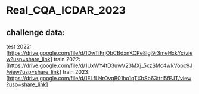 # Real_CQA_ICDAR_2023

## challenge data: 
test 2022: [https://drive.google.com/file/d/1DwTiFrjObCBdxnKCPe8lgl9r3meHxkYc/view?usp=share_link]
train 2022: [https://drive.google.com/file/d/1UxWY4tD3uwV23MXj_5xzSMc4wkVopc9J/view?usp=share_link]
train 2023: [https://drive.google.com/file/d/1ELfLNrOvqB01ho1qTXbSb63ttrl5fEJT/view?usp=share_link]

